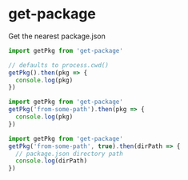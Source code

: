 # get-package

Get the nearest package.json

```javascript
import getPkg from 'get-package'

// defaults to process.cwd()
getPkg().then(pkg => {
  console.log(pkg)
})
```

```javascript
import getPkg from 'get-package'
getPkg('from-some-path').then(pkg => {
  console.log(pkg)
})
```

```javascript
import getPkg from 'get-package'
getPkg('from-some-path', true).then(dirPath => {
  // package.json directory path
  console.log(dirPath)
})
```
